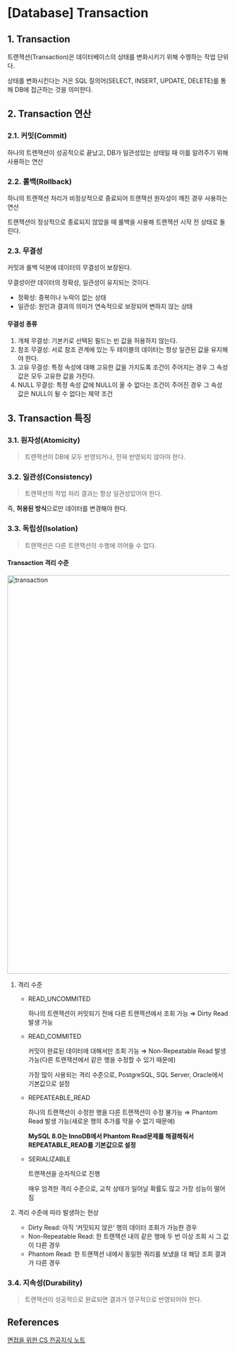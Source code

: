 # [Database] Transaction

## 1. Transaction

트랜잭션(Transaction)은 데이터베이스의 상태를 변화시키기 위해 수행하는 작업 단위다.

상태를 변화시킨다는 거은 SQL 질의어(SELECT, INSERT, UPDATE, DELETE)를 통해 DB에 접근하는 것을 의미한다.

## 2. Transaction 연산

### 2.1. 커밋(Commit)

하나의 트랜잭션이 성공적으로 끝났고, DB가 일관성있는 상태일 때 이를 알려주기 위해 사용하는 연산

### 2.2. 롤백(Rollback)

하나의 트랜잭션 처리가 비정상적으로 종료되어 트랜잭션 원자성이 깨진 경우 사용하는 연산

트랜잭션이 정상적으로 종료되지 않았을 때 롤백을 사용해 트랜잭션 시작 전 상태로 돌린다.

### 2.3. 무결성

커밋과 롤백 덕분에 데이터의 무결성이 보장된다.

무결성이란 데이터의 정확성, 일관성이 유지되는 것이다.

- 정확성: 중복이나 누락이 없는 상태
- 일관성: 원인과 결과의 의미가 연속적으로 보장되어 변하지 않는 상태

#### 무결성 종류

1. 개체 무결성: 기본키로 선택된 필드는 빈 값을 허용하지 않는다.
2. 참조 무결성: 서로 참조 관계에 있는 두 테이블의 데이터는 항상 일관된 값을 유지해야 한다.
3. 고유 무결성: 특정 속성에 대해 고유한 값을 가지도록 조건이 주어지는 경우 그 속성 값은 모두 고유한 값을 가진다.
4. NULL 무결성: 특정 속성 값에 NULL이 올 수 없다는 조건이 주어진 경우 그 속성 값은 NULL이 될 수 없다는 제약 조건

## 3. Transaction 특징

### 3.1. 원자성(Atomicity)

> 트랜잭션이 DB에 모두 반영되거나, 전혀 반영되지 않아야 한다.

### 3.2. 일관성(Consistency)

> 트랜잭션의 작업 처리 결과는 항상 일관성있어야 한다.

즉, **허용된 방식**으로만 데이터를 변경해야 한다.

### 3.3. 독립성(Isolation)

> 트랜잭션은 다른 트랜잭션의 수행에 끼어들 수 없다.

#### Transaction 격리 수준

<img width="903" alt="transaction" src="https://github.com/SoftwareMaestro-Backend-Study/cs-study/assets/62989828/2d278d63-1183-4265-944c-013df6823b29">

1. 격리 수준
    - READ_UNCOMMITED

      하나의 트랜잭션이 커밋되기 전에 다른 트랜잭션에서 조회 가능 ⇒ Dirty Read 발생 가능

    - READ_COMMITED

      커밋이 완료된 데이터에 대해서만 조회 가능 ⇒ Non-Repeatable Read 발생 가능(다른 트랜잭션에서 같은 행을 수정할 수 있기 때문에)

      가장 많이 사용되는 격리 수준으로, PostgreSQL, SQL Server, Oracle에서 기본값으로 설정

    - REPEATEABLE_READ

      하나의 트랜잭션이 수정한 행을 다른 트랜잭션이 수정 불가능 ⇒ Phantom Read 발생 가능(새로운 행의 추가를 막을 수 없기 때문에)

      **MySQL 8.0는 InnoDB에서 Phantom Read문제를 해결해줘서 REPEATABLE_READ를 기본값으로 설정**

    - SERIALIZABLE

      트랜잭션을 순차적으로 진행

      매우 엄격한 격리 수준으로, 교착 상태가 일어날 확률도 많고 가장 성능이 떨어짐

2. 격리 수준에 따라 발생하는 현상
    - Dirty Read: 아직 ‘커밋되지 않은’ 행의 데이터 조회가 가능한 경우
    - Non-Repeatable Read: 한 트랜잭션 내의 같은 행에 두 번 이상 조회 시 그 값이 다른 경우
    - Phantom Read: 한 트랜잭션 내에서 동일한 쿼리를 보냈을 대 해당 조회 결과가 다른 경우

### 3.4. 지속성(Durability)

> 트랜잭션이 성공적으로 완료되면 결과가 영구적으로 반영되어야 한다.

## References

[면접을 위한 CS 전공지식 노트](https://www.googleadservices.com/pagead/aclk?sa=L&ai=DChcSEwia9eSundf_AhWMxUwCHZzcAiwYABAAGgJ0bQ&ae=2&ohost=www.google.com&cid=CAESbOD2RfjukXbcAqRpoyk9ejMa1U5JbDMF8IwE8d1BVdtw-g9yULTyQXwVzdkgqaATwg3m96Bu0xF6apWbbuvEWm4vGlsKJIQA4hJbWtBTBB_SwDlVenO7G6nDfd086vuI5_djt0aYAgXSbzz4Dw&sig=AOD64_2NzWNlDpYct6p0Y2Pp-eMeDi8nPA&q&adurl&ved=2ahUKEwjS_92undf_AhURklYBHe27CKkQ0Qx6BAgGEAE&nis=2&dct=1)